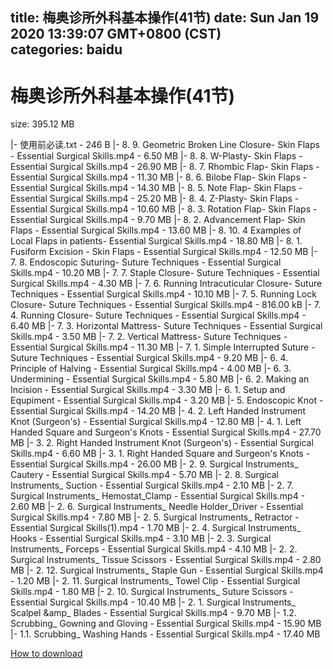 
title: 梅奥诊所外科基本操作(41节)
date: Sun Jan 19 2020 13:39:07 GMT+0800 (CST)    
categories: baidu
---

# 梅奥诊所外科基本操作(41节)
size: 395.12 MB
 
 
|- 使用前必读.txt - 246 B
|- 8. 9. Geometric Broken Line Closure- Skin Flaps - Essential Surgical Skills.mp4 - 6.50 MB
|- 8. 8. W-Plasty- Skin Flaps - Essential Surgical Skills.mp4 - 26.90 MB
|- 8. 7. Rhombic Flap- Skin Flaps - Essential Surgical Skills.mp4 - 11.30 MB
|- 8. 6. Bilobe Flap- Skin Flaps - Essential Surgical Skills.mp4 - 14.30 MB
|- 8. 5. Note Flap- Skin Flaps - Essential Surgical Skills.mp4 - 25.20 MB
|- 8. 4. Z-Plasty- Skin Flaps - Essential Surgical Skills.mp4 - 10.60 MB
|- 8. 3. Rotation Flap- Skin Flaps - Essential Surgical Skills.mp4 - 9.70 MB
|- 8. 2. Advancement Flap- Skin Flaps - Essential Surgical Skills.mp4 - 13.60 MB
|- 8. 10. 4 Examples of Local Flaps in patients- Essential Surgical Skills.mp4 - 18.80 MB
|- 8. 1. Fusiform Excision - Skin Flaps - Essential Surgical Skills.mp4 - 12.50 MB
|- 7. 8. Endoscopic Suturing- Suture Techniques - Essential Surgical Skills.mp4 - 10.20 MB
|- 7. 7. Staple Closure- Suture Techniques - Essential Surgical Skills.mp4 - 4.30 MB
|- 7. 6. Running Intracuticular Closure- Suture Techniques - Essential Surgical Skills.mp4 - 10.10 MB
|- 7. 5. Running Lock Closure- Suture Techniques - Essential Surgical Skills.mp4 - 816.00 kB
|- 7. 4. Running Closure- Suture Techniques - Essential Surgical Skills.mp4 - 6.40 MB
|- 7. 3. Horizontal Mattress- Suture Techniques - Essential Surgical Skills.mp4 - 3.50 MB
|- 7. 2. Vertical Mattress- Suture Techniques - Essential Surgical Skills.mp4 - 11.30 MB
|- 7. 1. Simple Interrupted Suture - Suture Techniques - Essential Surgical Skills.mp4 - 9.20 MB
|- 6. 4. Principle of Halving - Essential Surgical Skills.mp4 - 4.00 MB
|- 6. 3. Undermining - Essential Surgical Skills.mp4 - 5.80 MB
|- 6. 2. Making an Incision - Essential Surgical Skills.mp4 - 3.30 MB
|- 6. 1. Setup and Equpiment - Essential Surgical Skills.mp4 - 3.20 MB
|- 5. Endoscopic Knot - Essential Surgical Skills.mp4 - 14.20 MB
|- 4. 2. Left Handed Instrument Knot (Surgeon's) - Essential Surgical Skills.mp4 - 12.80 MB
|- 4. 1. Left Handed Square and Surgeon's Knots - Essential Surgical Skills.mp4 - 27.70 MB
|- 3. 2. Right Handed Instrument Knot (Surgeon's) - Essential Surgical Skills.mp4 - 6.60 MB
|- 3. 1. Right Handed Square and Surgeon's Knots - Essential Surgical Skills.mp4 - 26.00 MB
|- 2. 9. Surgical Instruments_ Cautery - Essential Surgical Skills.mp4 - 5.70 MB
|- 2. 8. Surgical Instruments_ Suction - Essential Surgical Skills.mp4 - 2.10 MB
|- 2. 7. Surgical Instruments_ Hemostat_Clamp - Essential Surgical Skills.mp4 - 2.60 MB
|- 2. 6. Surgical Instruments_ Needle Holder_Driver - Essential Surgical Skills.mp4 - 7.80 MB
|- 2. 5. Surgical Instruments_ Retractor - Essential Surgical Skills(1).mp4 - 1.70 MB
|- 2. 4. Surgical Instruments_ Hooks - Essential Surgical Skills.mp4 - 3.10 MB
|- 2. 3. Surgical Instruments_ Forceps - Essential Surgical Skills.mp4 - 4.10 MB
|- 2. 2. Surgical Instruments_ Tissue Scissors - Essential Surgical Skills.mp4 - 2.80 MB
|- 2. 12. Surgical Instruments_ Staple Gun - Essential Surgical Skills.mp4 - 1.20 MB
|- 2. 11. Surgical Instruments_ Towel Clip - Essential Surgical Skills.mp4 - 1.80 MB
|- 2. 10. Surgical Instruments_ Suture Scissors - Essential Surgical Skills.mp4 - 10.40 MB
|- 2. 1. Surgical Instruments_ Scalpel &amp_ Blades - Essential Surgical Skills.mp4 - 9.70 MB
|- 1.2. Scrubbing_ Gowning and Gloving - Essential Surgical Skills.mp4 - 15.90 MB
|- 1.1. Scrubbing_ Washing Hands - Essential Surgical Skills.mp4 - 17.40 MB

[How to download](https://bpcam.bemobtrk.com/go/2ceec3aa-1ca2-46d6-b9ff-aaa5c184517c?jno=4959)
